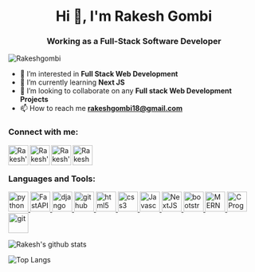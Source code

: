 
<h1 align="center">Hi 👋, I'm Rakesh Gombi</h1>
<h3 align="center">Working as a Full-Stack Software Developer</h3>

<p align="left"> <img src="https://komarev.com/ghpvc/?username=Rakeshgombi&label=Profile%20views&color=0e75b6&style=flat" alt="Rakeshgombi" /> </p>


- 👀 I’m interested in **Full Stack Web Development**
- 🌱 I’m currently learning **Next JS**
- 💞️ I’m looking to collaborate on any **Full stack Web Development Projects**
- 📫 How to reach me **rakeshgombi18@gmail.com**

<h3 align="left">Connect with me:</h3>
<a href="https://www.linkedin.com/in/rakesh-gombi-8b8412170/">
  <img align="left" alt="Rakesh's Linkein" width="40" height="40" src="https://img.icons8.com/color/48/fa314a/linkedin.png"/>
</a>
<a href="https://www.hackerrank.com/rakeshgombi18">
  <img align="left" alt="Rakesh's Hackerrank"  width="40" height="40" src="https://upload.wikimedia.org/wikipedia/commons/thumb/4/40/HackerRank_Icon-1000px.png/330px-HackerRank_Icon-1000px.png" />
</a>
<a href="https://www.instagram.com/_.__no.one_.__/">
  <img align="left" alt="Rakesh's instagram" width="40" height="40" src="https://img.icons8.com/fluency/48/000000/instagram-new.png"/>
</a>
<a href="https://m.facebook.com/people/Rakesh-Gombi/100007943115024/">
  <img align="left" alt="Rakesh Gombi's Facebook" width="40" height="40" src="https://img.icons8.com/fluency/48/000000/facebook-new.png"/>
</a>

<br/>
<br/>

<h3 align="left">Languages and Tools:</h3>
<p align="left">
  <a href="https://www.python.org" target="_blank">
    <img src="https://img.icons8.com/fluency/48/000000/python.png" alt="python" width="40" height="40"/> 
  </a> 
  <a href="https://fastapi.tiangolo.com/" target="_blank">
    <img src="https://fastapi.tiangolo.com/img/logo-margin/logo-teal.png" alt="FastAPI" height="40"/> 
  </a> 
  <a href="https://www.djangoproject.com/" target="_blank"> 
    <img src="https://static.djangoproject.com/img/logos/django-logo-negative.svg" alt="django" height="40"/> 
  </a> 
  <a href="https://github.com/" target="_blank">
    <img src="https://www.logo.wine/a/logo/GitHub/GitHub-Icon-White-Logo.wine.svg" alt="github" width="40" height="40"/> 
  </a> 
  <a href="https://www.w3.org/html/" target="_blank">
    <img src="https://img.icons8.com/color/48/000000/html-5--v1.png" alt="html5" width="40" height="40"/>
  </a>
  <a href="https://www.w3schools.com/css/" target="_blank">
    <img src="https://img.icons8.com/color/48/000000/css3.png" alt="css3" width="40" height="40"/>
  </a> 
  <a href="https://www.w3schools.com/js/" target="_blank">
    <img src="https://img.icons8.com/color/50/000000/javascript--v1.png" alt="Javascript" width="40" height="40"/>
  </a> 
  <a href="https://nextjs.org/" target="_blank">
    <img src="https://upload.wikimedia.org/wikipedia/commons/thumb/8/8e/Nextjs-logo.svg/640px-Nextjs-logo.svg.png" alt="NextJS" height="40"/>
  </a> 
  <a href="https://getbootstrap.com" target="_blank">
    <img src="https://img.icons8.com/color/48/000000/bootstrap.png" alt="bootstrap" width="40" height="40"/>
  </a>
  <a href="https://www.geeksforgeeks.org/mern-stack/" target="_blank">
    <img src="https://upload.wikimedia.org/wikipedia/commons/9/94/MERN-logo.png" alt="MERN Stack" width="auto" height="40"/> 
  </a>
  <a href="https://www.cprogramming.com/" target="_blank">
    <img src="https://www.pngkit.com/png/full/101-1010012_c-programming-icon-c-programming-language-logo.png" alt="C Program" height="40"/> 
  </a> 
  <a href="https://git-scm.com/" target="_blank">
    <img src="https://img.icons8.com/color/48/4a90e2/git.png" alt="git" width="40" height="40"/> 
  </a>
</p>

![Rakesh's github stats](https://github-readme-stats.vercel.app/api?username=Rakeshgombi&show_icons=true&title_color=0299da&icon_color=ff5e00&text_color=2ee300&bg_color=fff0)

![Top Langs](https://github-readme-stats.vercel.app/api/top-langs/?username=Rakeshgombi&langs_count=8&layout=compact&text_color=2ee300&bg_color=fff0)
